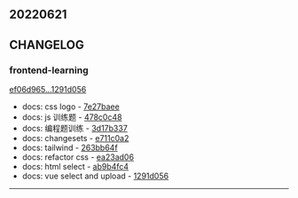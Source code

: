 ## 20220621

## CHANGELOG

### frontend-learning

[ef06d965...1291d056](https://github.com/zhbhun/frontend-learning/compare/ef06d965...1291d056)

* docs: css logo - [7e27baee](https://github.com/zhbhun/frontend-learning/commit/7e27baee871fb8c374798982d3fbc73a2ec6e0b3)
* docs: js 训练题 - [478c0c48](https://github.com/zhbhun/frontend-learning/commit/478c0c4815e97c009070e3e23d7dd0a3c863f465)
* docs: 编程题训练 - [3d17b337](https://github.com/zhbhun/frontend-learning/commit/3d17b3370793c59fe2a505c6a3bb20cf8a72c505)
* docs: changesets - [e711c0a2](https://github.com/zhbhun/frontend-learning/commit/e711c0a2150f4f374f4978e1aa8744e50a89c61b)
* docs: tailwind - [263bb64f](https://github.com/zhbhun/frontend-learning/commit/263bb64f1e9f98e3f17e538797e30f2000ad78c6)
* docs: refactor css - [ea23ad06](https://github.com/zhbhun/frontend-learning/commit/ea23ad06ccbb56b86c6c24b49bcd91b84ecad94c)
* docs: html select - [ab9b4fc4](https://github.com/zhbhun/frontend-learning/commit/ab9b4fc428f37908cf4cd2415f453b16489f4fd2)
* docs: vue select and upload - [1291d056](https://github.com/zhbhun/frontend-learning/commit/1291d0569a54d27c5b6cbc362e54c2d75652d3f2)

---

